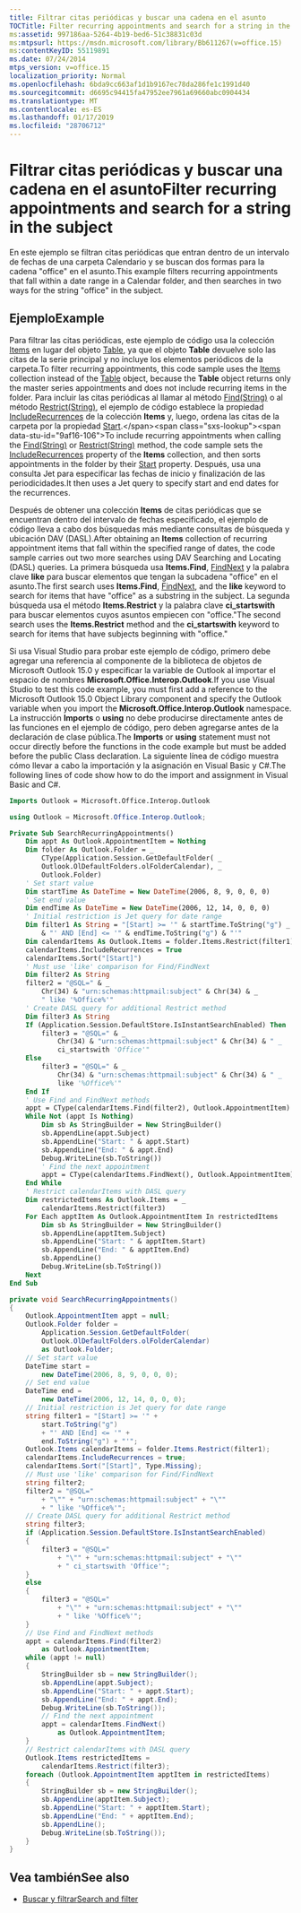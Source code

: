 ```yaml
---
title: Filtrar citas periódicas y buscar una cadena en el asunto
TOCTitle: Filter recurring appointments and search for a string in the subject
ms:assetid: 997186aa-5264-4b19-bed6-51c38831c03d
ms:mtpsurl: https://msdn.microsoft.com/library/Bb611267(v=office.15)
ms:contentKeyID: 55119891
ms.date: 07/24/2014
mtps_version: v=office.15
localization_priority: Normal
ms.openlocfilehash: 6bda9cc663af1d1b9167ec78da286fe1c1991d40
ms.sourcegitcommit: d6695c94415fa47952ee7961a69660abc0904434
ms.translationtype: MT
ms.contentlocale: es-ES
ms.lasthandoff: 01/17/2019
ms.locfileid: "28706712"
---
```

# <a name="filter-recurring-appointments-and-search-for-a-string-in-the-subject"></a><span data-ttu-id="9af16-102">Filtrar citas periódicas y buscar una cadena en el asunto</span><span class="sxs-lookup"><span data-stu-id="9af16-102">Filter recurring appointments and search for a string in the subject</span></span>

<span data-ttu-id="9af16-103">En este ejemplo se filtran citas periódicas que entran dentro de un intervalo de fechas de una carpeta Calendario y se buscan dos formas para la cadena "office" en el asunto.</span><span class="sxs-lookup"><span data-stu-id="9af16-103">This example filters recurring appointments that fall within a date range in a Calendar folder, and then searches in two ways for the string "office" in the subject.</span></span>

## <a name="example"></a><span data-ttu-id="9af16-104">Ejemplo</span><span class="sxs-lookup"><span data-stu-id="9af16-104">Example</span></span>

<span data-ttu-id="9af16-105">Para filtrar las citas periódicas, este ejemplo de código usa la colección [Items](https://msdn.microsoft.com/library/bb645287\(v=office.15\)) en lugar del objeto [Table](https://msdn.microsoft.com/library/bb652856\(v=office.15\)), ya que el objeto **Table** devuelve solo las citas de la serie principal y no incluye los elementos periódicos de la carpeta.</span><span class="sxs-lookup"><span data-stu-id="9af16-105">To filter recurring appointments, this code sample uses the [Items](https://msdn.microsoft.com/library/bb645287\(v=office.15\)) collection instead of the [Table](https://msdn.microsoft.com/library/bb652856\(v=office.15\)) object, because the **Table** object returns only the master series appointments and does not include recurring items in the folder.</span></span> <span data-ttu-id="9af16-106">Para incluir las citas periódicas al llamar al método [Find(String)](https://msdn.microsoft.com/library/bb646289\(v=office.15\)) o al método [Restrict(String)](https://msdn.microsoft.com/library/bb612531\(v=office.15\)), el ejemplo de código establece la propiedad [IncludeRecurrences](https://msdn.microsoft.com/library/bb646522\(v=office.15\)) de la colección **Items** y, luego, ordena las citas de la carpeta por la propiedad [Start](https://msdn.microsoft.com/library/bb647263\(v=office.15\)).</span><span class="sxs-lookup"><span data-stu-id="9af16-106">To include recurring appointments when calling the [Find(String)](https://msdn.microsoft.com/library/bb646289\(v=office.15\)) or [Restrict(String)](https://msdn.microsoft.com/library/bb612531\(v=office.15\)) method, the code sample sets the [IncludeRecurrences](https://msdn.microsoft.com/library/bb646522\(v=office.15\)) property of the **Items** collection, and then sorts appointments in the folder by their [Start](https://msdn.microsoft.com/library/bb647263\(v=office.15\)) property.</span></span> <span data-ttu-id="9af16-107">Después, usa una consulta Jet para especificar las fechas de inicio y finalización de las periodicidades.</span><span class="sxs-lookup"><span data-stu-id="9af16-107">It then uses a Jet query to specify start and end dates for the recurrences.</span></span>

<span data-ttu-id="9af16-108">Después de obtener una colección **Items** de citas periódicas que se encuentran dentro del intervalo de fechas especificado, el ejemplo de código lleva a cabo dos búsquedas más mediante consultas de búsqueda y ubicación DAV (DASL).</span><span class="sxs-lookup"><span data-stu-id="9af16-108">After obtaining an **Items** collection of recurring appointment items that fall within the specified range of dates, the code sample carries out two more searches using DAV Searching and Locating (DASL) queries.</span></span> <span data-ttu-id="9af16-109">La primera búsqueda usa **Items.Find**, [FindNext](https://msdn.microsoft.com/library/bb623799\(v=office.15\)) y la palabra clave **like** para buscar elementos que tengan la subcadena "office" en el asunto.</span><span class="sxs-lookup"><span data-stu-id="9af16-109">The first search uses **Items.Find**, [FindNext](https://msdn.microsoft.com/library/bb623799\(v=office.15\)), and the **like** keyword to search for items that have "office" as a substring in the subject.</span></span> <span data-ttu-id="9af16-110">La segunda búsqueda usa el método **Items.Restrict** y la palabra clave **ci\_startswith** para buscar elementos cuyos asuntos empiecen con "office."</span><span class="sxs-lookup"><span data-stu-id="9af16-110">The second search uses the **Items.Restrict** method and the **ci\_startswith** keyword to search for items that have subjects beginning with "office."</span></span>

<span data-ttu-id="9af16-111">Si usa Visual Studio para probar este ejemplo de código, primero debe agregar una referencia al componente de la biblioteca de objetos de Microsoft Outlook 15.0 y especificar la variable de Outlook al importar el espacio de nombres **Microsoft.Office.Interop.Outlook**.</span><span class="sxs-lookup"><span data-stu-id="9af16-111">If you use Visual Studio to test this code example, you must first add a reference to the Microsoft Outlook 15.0 Object Library component and specify the Outlook variable when you import the **Microsoft.Office.Interop.Outlook** namespace.</span></span> <span data-ttu-id="9af16-112">La instrucción **Imports** o **using** no debe producirse directamente antes de las funciones en el ejemplo de código, pero deben agregarse antes de la declaración de clase pública.</span><span class="sxs-lookup"><span data-stu-id="9af16-112">The **Imports** or **using** statement must not occur directly before the functions in the code example but must be added before the public Class declaration.</span></span> <span data-ttu-id="9af16-113">La siguiente línea de código muestra cómo llevar a cabo la importación y la asignación en Visual Basic y C\#.</span><span class="sxs-lookup"><span data-stu-id="9af16-113">The following lines of code show how to do the import and assignment in Visual Basic and C\#.</span></span>

```vb
Imports Outlook = Microsoft.Office.Interop.Outlook
```


```csharp
using Outlook = Microsoft.Office.Interop.Outlook;
```


```vb
Private Sub SearchRecurringAppointments()
    Dim appt As Outlook.AppointmentItem = Nothing
    Dim folder As Outlook.Folder = _
        CType(Application.Session.GetDefaultFolder( _
        Outlook.OlDefaultFolders.olFolderCalendar), _
        Outlook.Folder)
    ' Set start value
    Dim startTime As DateTime = New DateTime(2006, 8, 9, 0, 0, 0)
    ' Set end value
    Dim endTime As DateTime = New DateTime(2006, 12, 14, 0, 0, 0)
    ' Initial restriction is Jet query for date range
    Dim filter1 As String = "[Start] >= '" & startTime.ToString("g") _
        & "' AND [End] <= '" & endTime.ToString("g") & "'"
    Dim calendarItems As Outlook.Items = folder.Items.Restrict(filter1)
    calendarItems.IncludeRecurrences = True
    calendarItems.Sort("[Start]")
    ' Must use 'like' comparison for Find/FindNext
    Dim filter2 As String
    filter2 = "@SQL=" & _
        Chr(34) & "urn:schemas:httpmail:subject" & Chr(34) & _
        " like '%Office%'"
    ' Create DASL query for additional Restrict method
    Dim filter3 As String
    If (Application.Session.DefaultStore.IsInstantSearchEnabled) Then
        filter3 = "@SQL=" & _
            Chr(34) & "urn:schemas:httpmail:subject" & Chr(34) & " _
            ci_startswith 'Office'"
    Else
        filter3 = "@SQL=" & _
            Chr(34) & "urn:schemas:httpmail:subject" & Chr(34) & " _
            like '%Office%'"
    End If
    ' Use Find and FindNext methods
    appt = CType(calendarItems.Find(filter2), Outlook.AppointmentItem)
    While Not (appt Is Nothing)
        Dim sb As StringBuilder = New StringBuilder()
        sb.AppendLine(appt.Subject)
        sb.AppendLine("Start: " & appt.Start)
        sb.AppendLine("End: " & appt.End)
        Debug.WriteLine(sb.ToString())
        ' Find the next appointment
        appt = CType(calendarItems.FindNext(), Outlook.AppointmentItem)
    End While
    ' Restrict calendarItems with DASL query
    Dim restrictedItems As Outlook.Items = _
        calendarItems.Restrict(filter3)
    For Each apptItem As Outlook.AppointmentItem In restrictedItems
        Dim sb As StringBuilder = New StringBuilder()
        sb.AppendLine(apptItem.Subject)
        sb.AppendLine("Start: " & apptItem.Start)
        sb.AppendLine("End: " & apptItem.End)
        sb.AppendLine()
        Debug.WriteLine(sb.ToString())
    Next
End Sub
```


```csharp
private void SearchRecurringAppointments()
{
    Outlook.AppointmentItem appt = null;
    Outlook.Folder folder =
        Application.Session.GetDefaultFolder(
        Outlook.OlDefaultFolders.olFolderCalendar)
        as Outlook.Folder;
    // Set start value
    DateTime start =
        new DateTime(2006, 8, 9, 0, 0, 0);
    // Set end value
    DateTime end =
        new DateTime(2006, 12, 14, 0, 0, 0);
    // Initial restriction is Jet query for date range
    string filter1 = "[Start] >= '" +
        start.ToString("g")
        + "' AND [End] <= '" +
        end.ToString("g") + "'";
    Outlook.Items calendarItems = folder.Items.Restrict(filter1);
    calendarItems.IncludeRecurrences = true;
    calendarItems.Sort("[Start]", Type.Missing);
    // Must use 'like' comparison for Find/FindNext
    string filter2;
    filter2 = "@SQL="
        + "\"" + "urn:schemas:httpmail:subject" + "\""
        + " like '%Office%'";
    // Create DASL query for additional Restrict method
    string filter3;
    if (Application.Session.DefaultStore.IsInstantSearchEnabled)
    {
        filter3 = "@SQL="
            + "\"" + "urn:schemas:httpmail:subject" + "\""
            + " ci_startswith 'Office'";
    }
    else
    {
        filter3 = "@SQL="
            + "\"" + "urn:schemas:httpmail:subject" + "\""
            + " like '%Office%'";
    }
    // Use Find and FindNext methods
    appt = calendarItems.Find(filter2)
        as Outlook.AppointmentItem;
    while (appt != null)
    {
        StringBuilder sb = new StringBuilder();
        sb.AppendLine(appt.Subject);
        sb.AppendLine("Start: " + appt.Start);
        sb.AppendLine("End: " + appt.End);
        Debug.WriteLine(sb.ToString());
        // Find the next appointment
        appt = calendarItems.FindNext()
            as Outlook.AppointmentItem;
    }
    // Restrict calendarItems with DASL query
    Outlook.Items restrictedItems =
        calendarItems.Restrict(filter3);
    foreach (Outlook.AppointmentItem apptItem in restrictedItems)
    {
        StringBuilder sb = new StringBuilder();
        sb.AppendLine(apptItem.Subject);
        sb.AppendLine("Start: " + apptItem.Start);
        sb.AppendLine("End: " + apptItem.End);
        sb.AppendLine();
        Debug.WriteLine(sb.ToString());
    }
}
```

## <a name="see-also"></a><span data-ttu-id="9af16-114">Vea también</span><span class="sxs-lookup"><span data-stu-id="9af16-114">See also</span></span>

- [<span data-ttu-id="9af16-115">Buscar y filtrar</span><span class="sxs-lookup"><span data-stu-id="9af16-115">Search and filter</span></span>](search-and-filter.md)

